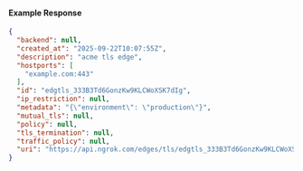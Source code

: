 <!-- Code generated for API Clients. DO NOT EDIT. -->

#### Example Response

```json
{
  "backend": null,
  "created_at": "2025-09-22T10:07:55Z",
  "description": "acme tls edge",
  "hostports": [
    "example.com:443"
  ],
  "id": "edgtls_333B3Td6GonzKw9KLCWoXSK7dIg",
  "ip_restriction": null,
  "metadata": "{\"environment\": \"production\"}",
  "mutual_tls": null,
  "policy": null,
  "tls_termination": null,
  "traffic_policy": null,
  "uri": "https://api.ngrok.com/edges/tls/edgtls_333B3Td6GonzKw9KLCWoXSK7dIg"
}
```
